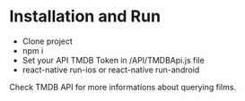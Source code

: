 <h1>Installation and Run</h1>

<ul>
<li>Clone project</li>
<li>npm i</li>
<li>Set your API TMDB Token in /API/TMDBApi.js file</li>
<li>react-native run-ios or react-native run-android</li>

</ul>

Check TMDB API for more informations about querying films.

